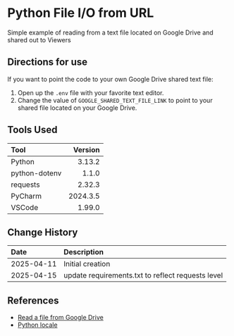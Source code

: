 # Python File I/O from URL

Simple example of reading from a text file located on Google Drive and shared out to Viewers

## Directions for use

If you want to point the code to your own Google Drive shared text file:

1.  Open up the `.env` file with your favorite text editor.
1.  Change the value of `GOOGLE_SHARED_TEXT_FILE_LINK` to point to your shared file located on your Google Drive.

## Tools Used

| Tool          |  Version |
| :------------ | -------: |
| Python        |   3.13.2 |
| python-dotenv |    1.1.0 |
| requests      |   2.32.3 |
| PyCharm       | 2024.3.5 |
| VSCode        |   1.99.0 |

## Change History

| Date       | Description                                       |
| :--------- | :------------------------------------------------ |
| 2025-04-11 | Initial creation                                  |
| 2025-04-15 | update requirements.txt to reflect requests level |

## References

- [Read a file from Google Drive](https://fromzerotofullstack.com/courses/sheet2graph/ep11--reading-a-file-from-google-drive/)
- [Python locale](https://docs.python.org/3/library/locale.html)
